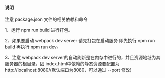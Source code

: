 #### 说明

注意 package.json 文件的相关依赖和命令

1、运行 npm run build 进行打包。

2、如果要启动 webpack dev server 请先打包在启动服务 即先执行 npm run build 再执行 npm run dev。

3、注意 webpack dev server的自动刷新是在内存中进行的，并且资源地址为其服务器的根目录，固 index.html中依赖的静态资源要配置为 http://localhost:8080/(默认端口为8080，可以通过 --port 修改)
